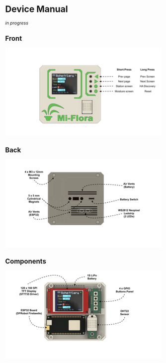 Device Manual
===
*in progress*

Front
---
![front](_images/front.jpg)

Back
---
![back](_images/back.jpg)

Components
---
![components](_images/naked.jpg)